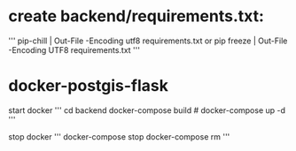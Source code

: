 # create backend/requirements.txt:

'''
pip-chill | Out-File -Encoding utf8 requirements.txt
or
pip freeze | Out-File -Encoding UTF8 requirements.txt
'''

# docker-postgis-flask

start docker
'''
cd backend
docker-compose build #
docker-compose up -d
'''

stop docker
'''
docker-compose stop
docker-compose rm
'''
